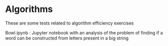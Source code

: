 # Algorithms

These are some tests related to algorithm efficiency exercises

Bowl.ipynb : Jupyter notebook with an analysis of the problem of finding if a word
can be constructed from letters present in a big string